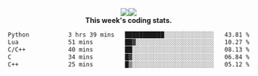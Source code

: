 <div align="center" style="display: flex; justify-content: center; align-items: center; height: auto;">
  <div style="display: flex; align-items: center;">
    <img src="https://github-readme-streak-stats.herokuapp.com/?user=innerviewer&theme=black-ice&hide_border=true&stroke=0000&background=0D1117&ring=0080FF&fire=0080FF&currStreakLabel=0080FF" style="height: auto;" />
  </div>
  <div>
    <img src="https://github-readme-stats-one-bice.vercel.app/api/top-langs/?username=innerviewer&role=OWNER,ORGANIZATION_MEMBER,COLLABORATOR&show_icons=true&count_private=true&hide_border=true&title_color=0080FF&icon_color=ffffff&text_color=c9d1d9&bg_color=0d1117" style="height: auto;" />
  </div>
</div>


<div align="center"><b>This week's coding stats.</b>
<!--START_SECTION:waka-->

```txt
Python           3 hrs 39 mins   ███████████░░░░░░░░░░░░░░   43.81 %
Lua              51 mins         ██▓░░░░░░░░░░░░░░░░░░░░░░   10.27 %
C/C++            40 mins         ██░░░░░░░░░░░░░░░░░░░░░░░   08.13 %
C                34 mins         █▓░░░░░░░░░░░░░░░░░░░░░░░   06.84 %
C++              25 mins         █▒░░░░░░░░░░░░░░░░░░░░░░░   05.12 %
```

<!--END_SECTION:waka-->
</div>
